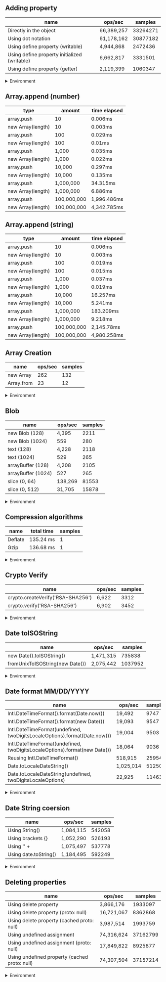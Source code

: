 ## Adding property

|name|ops/sec|samples|
|-|-|-|
|Directly in the object|66,389,257|33264271|
|Using dot notation|61,178,162|30877182|
|Using define property (writable)|4,944,868|2472436|
|Using define property initialized (writable)|6,662,817|3331501|
|Using define property (getter)|2,119,399|1060347|


<details>
<summary>Environment</summary>

* __Machine:__ linux x64 | 4 vCPUs | 7.6GB Mem
* __Run:__ Tue May 06 2025 18:00:38 GMT+0000 (Coordinated Universal Time)
* __Node:__ `v22.14.0`
</details>

<!--
{"environment":{"platform":"linux","arch":"x64","cpus":4,"totalMemory":7.597835540771484},"benchmarks":[{"name":"Directly in the object","samples":33264271,"opsSec":66389257.60310571},{"name":"Using dot notation","samples":30877182,"opsSec":61178162.6143821},{"name":"Using define property (writable)","samples":2472436,"opsSec":4944868.597930404},{"name":"Using define property initialized (writable)","samples":3331501,"opsSec":6662817.093500021},{"name":"Using define property (getter)","samples":1060347,"opsSec":2119399.9749125172}]}-->

## Array.append (number)

|type|amount|time elapsed|
|-|-|-|
array.push|10|0.006ms
new Array(length)|10|0.003ms
array.push|100|0.029ms
new Array(length)|100|0.01ms
array.push|1,000|0.035ms
new Array(length)|1,000|0.022ms
array.push|10,000|0.297ms
new Array(length)|10,000|0.135ms
array.push|1,000,000|34.315ms
new Array(length)|1,000,000|6.886ms
array.push|100,000,000|1,996.486ms
new Array(length)|100,000,000|4,342.785ms
## Array.append (string)

|type|amount|time elapsed|
|-|-|-|
array.push|10|0.006ms
new Array(length)|10|0.003ms
array.push|100|0.019ms
new Array(length)|100|0.015ms
array.push|1,000|0.037ms
new Array(length)|1,000|0.019ms
array.push|10,000|16.257ms
new Array(length)|10,000|5.241ms
array.push|1,000,000|183.209ms
new Array(length)|1,000,000|9.218ms
array.push|100,000,000|2,145.78ms
new Array(length)|100,000,000|4,980.258ms

## Array Creation

|name|ops/sec|samples|
|-|-|-|
|new Array|262|132|
|Array.from|23|12|


<details>
<summary>Environment</summary>

* __Machine:__ linux x64 | 4 vCPUs | 7.6GB Mem
* __Run:__ Tue May 06 2025 18:09:06 GMT+0000 (Coordinated Universal Time)
* __Node:__ `v22.14.0`
</details>

<!--
{"environment":{"platform":"linux","arch":"x64","cpus":4,"totalMemory":7.597835540771484},"benchmarks":[{"name":"new Array","samples":132,"opsSec":262.20490380020897},{"name":"Array.from","samples":12,"opsSec":23.854311035773186}]}-->

## Blob

|name|ops/sec|samples|
|-|-|-|
|new Blob (128)|4,395|2211|
|new Blob (1024)|559|280|
|text (128)|4,228|2118|
|text (1024)|529|265|
|arrayBuffer (128)|4,208|2105|
|arrayBuffer (1024)|527|265|
|slice (0, 64)|138,269|81553|
|slice (0, 512)|31,705|15878|


<details>
<summary>Environment</summary>

* __Machine:__ linux x64 | 4 vCPUs | 7.6GB Mem
* __Run:__ Tue May 06 2025 18:16:17 GMT+0000 (Coordinated Universal Time)
* __Node:__ `v22.14.0`
</details>

<!--
{"environment":{"platform":"linux","arch":"x64","cpus":4,"totalMemory":7.597835540771484},"benchmarks":[{"name":"new Blob (128)","samples":2211,"opsSec":4395.030484366768},{"name":"new Blob (1024)","samples":280,"opsSec":559.2843453445406},{"name":"text (128)","samples":2118,"opsSec":4228.216656496555},{"name":"text (1024)","samples":265,"opsSec":529.4767900971904},{"name":"arrayBuffer (128)","samples":2105,"opsSec":4208.331379774594},{"name":"arrayBuffer (1024)","samples":265,"opsSec":527.1559399341494},{"name":"slice (0, 64)","samples":81553,"opsSec":138269.32939670252},{"name":"slice (0, 512)","samples":15878,"opsSec":31705.665797086494}]}-->

## Compression algorithms

|name|total time|samples|
|-|-|-|
|Deflate|135.24 ms|1|
|Gzip|136.68 ms|1|


<details>
<summary>Environment</summary>

* __Machine:__ linux x64 | 4 vCPUs | 7.6GB Mem
* __Run:__ Tue May 06 2025 18:18:37 GMT+0000 (Coordinated Universal Time)
* __Node:__ `v22.14.0`
</details>

<!--
{"environment":{"platform":"linux","arch":"x64","cpus":4,"totalMemory":7.597835540771484},"benchmarks":[{"name":"Deflate","samples":1,"totalTime":0.135241135},{"name":"Gzip","samples":1,"totalTime":0.136684739}]}-->

## Crypto Verify

|name|ops/sec|samples|
|-|-|-|
|crypto.createVerify('RSA-SHA256')|6,622|3312|
|crypto.verify('RSA-SHA256')|6,902|3452|


<details>
<summary>Environment</summary>

* __Machine:__ linux x64 | 4 vCPUs | 7.6GB Mem
* __Run:__ Tue May 06 2025 18:28:05 GMT+0000 (Coordinated Universal Time)
* __Node:__ `v22.14.0`
</details>

<!--
{"environment":{"platform":"linux","arch":"x64","cpus":4,"totalMemory":7.597835540771484},"benchmarks":[{"name":"crypto.createVerify('RSA-SHA256')","samples":3312,"opsSec":6622.171287398985},{"name":"crypto.verify('RSA-SHA256')","samples":3452,"opsSec":6902.994137112304}]}-->

## Date toISOString

|name|ops/sec|samples|
|-|-|-|
|new Date().toISOString()|1,471,315|735838|
|fromUnixToISOString(new Date())|2,075,442|1037952|


<details>
<summary>Environment</summary>

* __Machine:__ linux x64 | 4 vCPUs | 7.6GB Mem
* __Run:__ Tue May 06 2025 18:30:43 GMT+0000 (Coordinated Universal Time)
* __Node:__ `v22.14.0`
</details>

<!--
{"environment":{"platform":"linux","arch":"x64","cpus":4,"totalMemory":7.597835540771484},"benchmarks":[{"name":"new Date().toISOString()","samples":735838,"opsSec":1471315.0834673953},{"name":"fromUnixToISOString(new Date())","samples":1037952,"opsSec":2075442.4174554732}]}-->

## Date format MM/DD/YYYY

|name|ops/sec|samples|
|-|-|-|
|Intl.DateTimeFormat().format(Date.now())|19,492|9747|
|Intl.DateTimeFormat().format(new Date())|19,093|9547|
|Intl.DateTimeFormat(undefined, twoDigitsLocaleOptions).format(Date.now())|19,004|9503|
|Intl.DateTimeFormat(undefined, twoDigitsLocaleOptions).format(new Date())|18,064|9036|
|Reusing Intl.DateTimeFormat()|518,915|259540|
|Date.toLocaleDateString()|1,025,014|512509|
|Date.toLocaleDateString(undefined, twoDigitsLocaleOptions)|22,925|11463|


<details>
<summary>Environment</summary>

* __Machine:__ linux x64 | 4 vCPUs | 7.6GB Mem
* __Run:__ Tue May 06 2025 18:35:59 GMT+0000 (Coordinated Universal Time)
* __Node:__ `v22.14.0`
</details>

<!--
{"environment":{"platform":"linux","arch":"x64","cpus":4,"totalMemory":7.597835540771484},"benchmarks":[{"name":"Intl.DateTimeFormat().format(Date.now())","samples":9747,"opsSec":19492.012165615328},{"name":"Intl.DateTimeFormat().format(new Date())","samples":9547,"opsSec":19093.95757322627},{"name":"Intl.DateTimeFormat(undefined, twoDigitsLocaleOptions).format(Date.now())","samples":9503,"opsSec":19004.617338070184},{"name":"Intl.DateTimeFormat(undefined, twoDigitsLocaleOptions).format(new Date())","samples":9036,"opsSec":18064.082620971723},{"name":"Reusing Intl.DateTimeFormat()","samples":259540,"opsSec":518915.6625231729},{"name":"Date.toLocaleDateString()","samples":512509,"opsSec":1025014.7015026906},{"name":"Date.toLocaleDateString(undefined, twoDigitsLocaleOptions)","samples":11463,"opsSec":22925.052324187025}]}-->

## Date String coersion

|name|ops/sec|samples|
|-|-|-|
|Using String()|1,084,115|542058|
|Using brackets {}|1,052,290|526193|
|Using '' + |1,075,497|537778|
|Using date.toString()|1,184,495|592249|


<details>
<summary>Environment</summary>

* __Machine:__ linux x64 | 4 vCPUs | 7.6GB Mem
* __Run:__ Tue May 06 2025 18:39:27 GMT+0000 (Coordinated Universal Time)
* __Node:__ `v22.14.0`
</details>

<!--
{"environment":{"platform":"linux","arch":"x64","cpus":4,"totalMemory":7.597835540771484},"benchmarks":[{"name":"Using String()","samples":542058,"opsSec":1084115.0091188818},{"name":"Using brackets {}","samples":526193,"opsSec":1052290.0627149823},{"name":"Using '' + ","samples":537778,"opsSec":1075497.3230170507},{"name":"Using date.toString()","samples":592249,"opsSec":1184495.3656823067}]}-->

## Deleting properties

|name|ops/sec|samples|
|-|-|-|
|Using delete property|3,866,176|1933097|
|Using delete property (proto: null)|16,721,067|8362868|
|Using delete property (cached proto: null)|3,987,514|1993759|
|Using undefined assignment|74,316,624|37162799|
|Using undefined assignment (proto: null)|17,849,822|8925877|
|Using undefined property (cached proto: null)|74,307,504|37157214|


<details>
<summary>Environment</summary>

* __Machine:__ linux x64 | 4 vCPUs | 7.6GB Mem
* __Run:__ Tue May 06 2025 18:42:57 GMT+0000 (Coordinated Universal Time)
* __Node:__ `v22.14.0`
</details>

<!--
{"environment":{"platform":"linux","arch":"x64","cpus":4,"totalMemory":7.597835540771484},"benchmarks":[{"name":"Using delete property","samples":1933097,"opsSec":3866176.43982661},{"name":"Using delete property (proto: null)","samples":8362868,"opsSec":16721067.377661752},{"name":"Using delete property (cached proto: null)","samples":1993759,"opsSec":3987514.331486815},{"name":"Using undefined assignment","samples":37162799,"opsSec":74316624.11900438},{"name":"Using undefined assignment (proto: null)","samples":8925877,"opsSec":17849822.470710445},{"name":"Using undefined property (cached proto: null)","samples":37157214,"opsSec":74307504.0267748}]}-->
